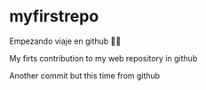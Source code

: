 # myfirstrepo
Empezando viaje en github 🥶🥶

My firts contribution to my web repository in github

Another commit but this time from github
